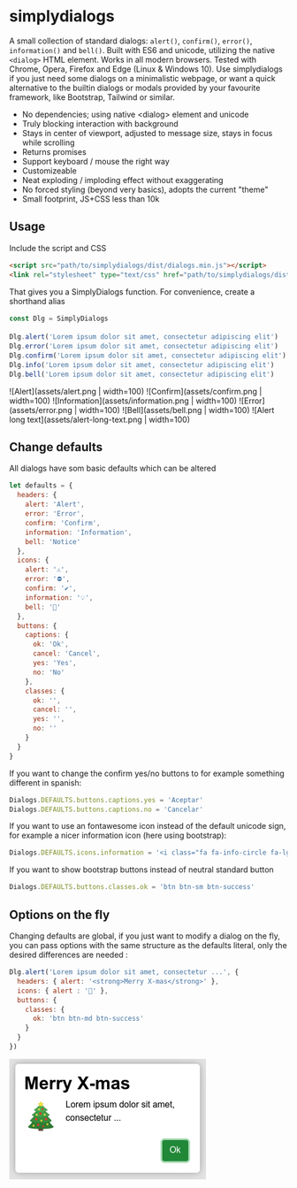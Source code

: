 # simplydialogs
A small collection of standard dialogs: ```alert()```, ```confirm()```, ```error()```, ```information()``` and ```bell()```. Built with ES6 and unicode, utilizing the native ```<dialog>``` HTML element. Works in all modern browsers. Tested with Chrome, Opera, Firefox and Edge (Linux & Windows 10). Use simplydialogs if you just need some dialogs on a minimalistic webpage, or want a quick alternative to the builtin dialogs or modals provided by your favourite framework, like Bootstrap, Tailwind or similar.

* No dependencies; using native &lt;dialog> element and unicode</li>
* Truly blocking interaction with background
* Stays in center of viewport, adjusted to message size, stays in focus while scrolling
* Returns promises
* Support keyboard / mouse the right way
* Customizeable
* Neat exploding / imploding effect without exaggerating
* No forced styling (beyond very basics), adopts the current "theme"
* Small footprint, JS+CSS less than 10k

## Usage
Include the script and CSS

```html
<script src="path/to/simplydialogs/dist/dialogs.min.js"></script>
<link rel="stylesheet" type="text/css" href="path/to/simplydialogs/dist/dialogs.min.css">
```

That gives you a SimplyDialogs function. For convenience, create a shorthand alias 

```javascript
const Dlg = SimplyDialogs

Dlg.alert('Lorem ipsum dolor sit amet, consectetur adipiscing elit')
Dlg.error('Lorem ipsum dolor sit amet, consectetur adipiscing elit')
Dlg.confirm('Lorem ipsum dolor sit amet, consectetur adipiscing elit')
Dlg.info('Lorem ipsum dolor sit amet, consectetur adipiscing elit')
Dlg.bell('Lorem ipsum dolor sit amet, consectetur adipiscing elit')
```
![Alert](assets/alert.png | width=100)
![Confirm](assets/confirm.png | width=100)
![Information](assets/information.png | width=100)
![Error](assets/error.png | width=100)
![Bell](assets/bell.png | width=100)
![Alert long text](assets/alert-long-text.png | width=100)

## Change defaults
All dialogs have som basic defaults which can be altered

```javascript
let defaults = {
  headers: {
    alert: 'Alert',
    error: 'Error',
    confirm: 'Confirm',
    information: 'Information',
    bell: 'Notice'
  },
  icons: {
    alert: '⚠',
    error: '⛔',
    confirm: '✔️',
    information: '💡',
    bell: '🔔'
  },
  buttons: {
    captions: {
      ok: 'Ok',
      cancel: 'Cancel',
      yes: 'Yes',
      no: 'No'
    },
    classes: {
      ok: '',
      cancel: '',
      yes: '',
      no: ''
    }
  }
}
```
If you want to change the confirm yes/no buttons to for example something different in spanish:

```javascript
Dialogs.DEFAULTS.buttons.captions.yes = 'Aceptar'
Dialogs.DEFAULTS.buttons.captions.no = 'Cancelar'
```
If you want to use an fontawesome icon instead of the default unicode sign, for example a nicer information icon (here using bootstrap):

```javascript
Dialogs.DEFAULTS.icons.information = '<i class="fa fa-info-circle fa-lg text-primary"></i>'
```
If you want to show bootstrap buttons instead of neutral standard button

```javascript
Dialogs.DEFAULTS.buttons.classes.ok = 'btn btn-sm btn-success'
```

## Options on the fly
Changing defaults are global, if you just want to modify a dialog on the fly, you can pass options with the same structure as the defaults literal, only the desired differences are needed :

```javascript
Dlg.alert('Lorem ipsum dolor sit amet, consectetur ...', {
  headers: { alert: '<strong>Merry X-mas</strong>' },
  icons: { alert : '🎄' },
  buttons: {
    classes: {
      ok: 'btn btn-md btn-success'
    }
  }
})
```
![Custom](assets/custom-alert.png "Example of alert with options")
